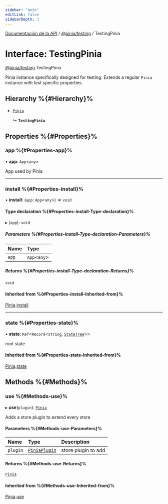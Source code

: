 ```yaml
---
sidebar: "auto"
editLink: false
sidebarDepth: 3
---
```


[Documentación de la API](../index.md) / [@pinia/testing](../modules/pinia_testing.md) / TestingPinia

# Interface: TestingPinia

[@pinia/testing](../modules/pinia_testing.md).TestingPinia

Pinia instance specifically designed for testing. Extends a regular
`Pinia` instance with test specific properties.

## Hierarchy %{#Hierarchy}%

- [`Pinia`](pinia.Pinia.md)

  ↳ **`TestingPinia`**

## Properties %{#Properties}%

### app %{#Properties-app}%

• **app**: `App`<`any`\>

App used by Pinia

___

### install %{#Properties-install}%

• **install**: (`app`: `App`<`any`\>) => `void`

#### Type declaration %{#Properties-install-Type-declaration}%

▸ (`app`): `void`

##### Parameters %{#Properties-install-Type-declaration-Parameters}%

| Name | Type |
| :------ | :------ |
| `app` | `App`<`any`\> |

##### Returns %{#Properties-install-Type-declaration-Returns}%

`void`

#### Inherited from %{#Properties-install-Inherited-from}%

[Pinia](pinia.Pinia.md).[install](pinia.Pinia.md#install)

___

### state %{#Properties-state}%

• **state**: `Ref`<`Record`<`string`, [`StateTree`](../modules/pinia.md#statetree)\>\>

root state

#### Inherited from %{#Properties-state-Inherited-from}%

[Pinia](pinia.Pinia.md).[state](pinia.Pinia.md#state)

## Methods %{#Methods}%

### use %{#Methods-use}%

▸ **use**(`plugin`): [`Pinia`](pinia.Pinia.md)

Adds a store plugin to extend every store

#### Parameters %{#Methods-use-Parameters}%

| Name | Type | Description |
| :------ | :------ | :------ |
| `plugin` | [`PiniaPlugin`](pinia.PiniaPlugin.md) | store plugin to add |

#### Returns %{#Methods-use-Returns}%

[`Pinia`](pinia.Pinia.md)

#### Inherited from %{#Methods-use-Inherited-from}%

[Pinia](pinia.Pinia.md).[use](pinia.Pinia.md#use)
